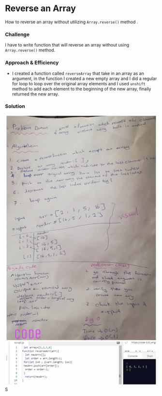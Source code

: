 # Reverse an Array
How to reverse an array without utilizing `Array.reverse()` method .


### Challenge
I have to write function that will reverse an array without using `Array.reverse()` method.

### Approach & Efficiency
- I created a function called `reverseArray` that take in an array as an argument, in the function I created a new empty array and I did a regular for loop to loop over the original array elements and I used `unshift` method to add each element to the beginning of the new array, finally returned the new array.


### Solution
![reverse](/img/reverse.jpg)
S